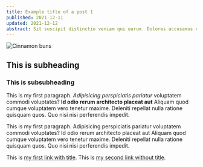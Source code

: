 ```yaml
---
title: Example title of a post 1
published: 2021-12-11
updated: 2021-12-12
abstract: Sit suscipit distinctio veniam qui earum. Dolores accusamus esse animi eaque voluptatibus officiis Sequi ipsa voluptas vel veritatis nam veritatis.
---
```


![Cinnamon buns](/images/blog/example-post-1/post-hero.jpg "Best buns")

## This is subheading
### This is subsubheading

This is my first paragraph. *Adipisicing perspiciatis pariatur* voluptatem
commodi voluptates? **Id odio rerum architecto placeat aut** Aliquam quod cumque
voluptatem vero tenetur maxime. Deleniti repellat nulla ratione quisquam quos.
Quo nisi nisi perferendis impedit.

This is my first paragraph. Adipisicing perspiciatis pariatur voluptatem
commodi voluptates? Id odio rerum architecto placeat aut Aliquam quod cumque
voluptatem vero tenetur maxime. Deleniti repellat nulla ratione quisquam quos.
Quo nisi nisi perferendis impedit.

This is [my first link with title](https://google.com/ "Google search").
This is [my second link without title](https://facebook.com/).
